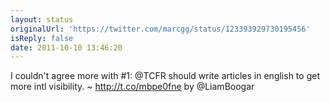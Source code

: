 ```yaml
---
layout: status
originalUrl: 'https://twitter.com/marcgg/status/123393929730195456'
isReply: false
date: 2011-10-10 13:46:20
---
```


I couldn't agree more with #1: @TCFR should write articles in english to get more intl visibility. ~ http://t.co/mbpe0fne  by @LiamBoogar
